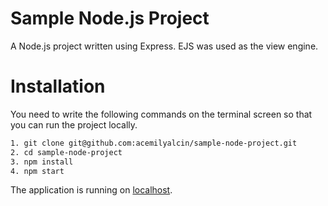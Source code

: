 # Sample Node.js Project

A Node.js project written using Express. EJS was used as the view engine.

# Installation

You need to write the following commands on the terminal screen so that you can run the project locally.

```sh
1. git clone git@github.com:acemilyalcin/sample-node-project.git
2. cd sample-node-project
3. npm install
4. npm start
```

The application is running on [localhost](http://localhost:3000).

